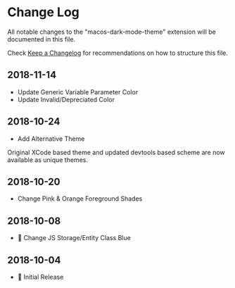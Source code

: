 # Change Log

All notable changes to the "macos-dark-mode-theme" extension will be documented in this file.

Check [Keep a Changelog](http://keepachangelog.com/) for recommendations on how to structure this file.

## 2018-11-14

- Update Generic Variable Parameter Color
- Update Invalid/Depreciated  Color

## 2018-10-24

- Add Alternative Theme

Original XCode based theme and updated devtools based scheme are now available as unique themes.

## 2018-10-20

- Change Pink & Orange Foreground Shades

## 2018-10-08

- 💄 Change JS Storage/Entity Class Blue

## 2018-10-04

- 🎉 Initial Release